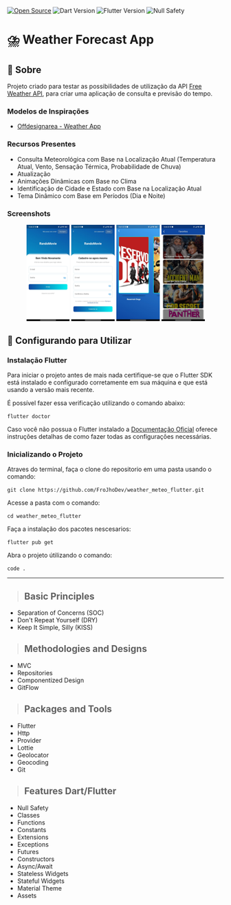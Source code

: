 [![Open Source](https://badges.frapsoft.com/os/v1/open-source.svg?v=103)](https://opensource.org/)
![Dart Version](https://img.shields.io/static/v1?label=dart&message=3.0.7&color=00579d)
![Flutter Version](https://img.shields.io/static/v1?label=flutter&message=3.13.16&color=42a5f5)
![Null Safety](https://img.shields.io/static/v1?label=null-safety&message=done&color=success)

# **⛈️ Weather Forecast App**

## 📃 Sobre

Projeto criado para testar as possibilidades de utilização da API [Free Weather API](https://open-meteo.com), para criar uma aplicação de consulta e previsão do tempo.

### Modelos de Inspirações
* [Offdesignarea - Weather App](https://dribbble.com/shots/15661680-Weather-App)

### Recursos Presentes
* Consulta Meteorológica com Base na Localização Atual (Temperatura Atual, Vento, Sensação Térmica, Probabilidade de Chuva)
* Atualização
* Animações Dinâmicas com Base no Clima
* Identificação de Cidade e Estado com Base na Localização Atual
* Tema Dinâmico com Base em Períodos (Dia e Noite)

### Screenshots

<p align="middle">
<img src="https://github.com/jonathan1313/houseasy-teste-frontend/blob/main/assets/screenshots/randomovie_screenshot03.jpeg" width="20%">
<img src="https://github.com/jonathan1313/houseasy-teste-frontend/blob/main/assets/screenshots/randomovie_screenshot02.jpeg" width="20%">
<img src="https://github.com/jonathan1313/houseasy-teste-frontend/blob/main/assets/screenshots/randomovie_screenshot01.jpeg" width="20%">
<img src="https://github.com/jonathan1313/houseasy-teste-frontend/blob/main/assets/screenshots/randomovie_screenshot05.jpeg" width="20%">
</p>

## 🚀 Configurando para Utilizar

### Instalação Flutter


Para iniciar o projeto antes de mais nada certifique-se que o Flutter SDK está instalado e configurado corretamente em sua máquina e que está usando a versão mais recente. 

É possível fazer essa verificação utilizando o comando abaixo:
```
flutter doctor
```
Caso você não possua o Flutter instalado a [Documentação Oficial](https://docs.flutter.dev/get-started/install) oferece instruções detalhas de como fazer todas as configurações necessárias.

### Inicializando o Projeto


Atraves do terminal, faça o clone do repositorio em uma pasta usando o comando:

```
git clone https://github.com/FroJhoDev/weather_meteo_flutter.git
```
Acesse a pasta com o comando:

```
cd weather_meteo_flutter
```

Faça a instalação dos pacotes nescesarios:
```
flutter pub get
```
Abra o projeto útilizando o comando:
```
code .
```


---

> ## Basic Principles
* Separation of Concerns (SOC)
* Don't Repeat Yourself (DRY)
* Keep It Simple, Silly (KISS)

> ## Methodologies and Designs
* MVC
* Repositories
* Componentized Design
* GitFlow

> ## Packages and Tools
* Flutter
* Http
* Provider
* Lottie
* Geolocator
* Geocoding
* Git

> ## Features Dart/Flutter
* Null Safety
* Classes
* Functions
* Constants
* Extensions
* Exceptions
* Futures
* Constructors
* Async/Await
* Stateless Widgets
* Stateful Widgets
* Material Theme
* Assets